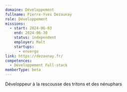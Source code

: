 ```yaml
---
domaine: Développement
fullname: Pierre-Yves Dezaunay
role: Développement
missions:
  - start: 2024-06-03
    end: 2024-06-30
    status: independent
    employer: Malt
    startups:
      - envergo
link: https://dezaunay.fr/
competences:
  - Développement Full-stack
memberType: beta
---
```

Développeur à la rescousse des tritons et des nénuphars 

